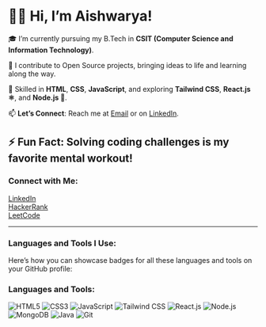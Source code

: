 # 👩‍💻 Hi, I’m Aishwarya!

🎓 I’m currently pursuing my B.Tech in **CSIT (Computer Science and Information Technology)**.

👯 I contribute to Open Source projects, bringing ideas to life and learning along the way.

💬 Skilled in **HTML**, **CSS**, **JavaScript**, and exploring **Tailwind CSS**, **React.js ⚛️**, and **Node.js 🛴**. 

📫 **Let’s Connect**: Reach me at [Email](aishwaryamishra003@gmail.com) or on [LinkedIn](https://www.linkedin.com/in/aishwarya-mishra-3463b0259/).

⚡ **Fun Fact**: Solving coding challenges is my favorite mental workout!
---

### Connect with Me:
[LinkedIn](https://www.linkedin.com/in/aishwarya-mishra-3463b0259/) <br>
 [HackerRank](https://www.hackerrank.com/profile/aishwaryamishr14) <br>
 [LeetCode](https://leetcode.com/u/aishwaryamishra2003/)<br>

---

### Languages and Tools I Use:
Here’s how you can showcase badges for all these languages and tools on your GitHub profile:
### Languages and Tools:

![HTML5](https://img.shields.io/badge/HTML5-E34F26?style=for-the-badge&logo=html5&logoColor=white)
![CSS3](https://img.shields.io/badge/CSS3-1572B6?style=for-the-badge&logo=css3&logoColor=white)
![JavaScript](https://img.shields.io/badge/JavaScript-F7DF1E?style=for-the-badge&logo=javascript&logoColor=black)
![Tailwind CSS](https://img.shields.io/badge/Tailwind_CSS-06B6D4?style=for-the-badge&logo=tailwindcss&logoColor=white)
![React.js](https://img.shields.io/badge/React-61DAFB?style=for-the-badge&logo=react&logoColor=black)
![Node.js](https://img.shields.io/badge/Node.js-339933?style=for-the-badge&logo=nodedotjs&logoColor=white)
![MongoDB](https://img.shields.io/badge/MongoDB-47A248?style=for-the-badge&logo=mongodb&logoColor=white)
![Java](https://img.shields.io/badge/Java-007396?style=for-the-badge&logo=java&logoColor=white)
![Git](https://img.shields.io/badge/Git-F05032?style=for-the-badge&logo=git&logoColor=white)





